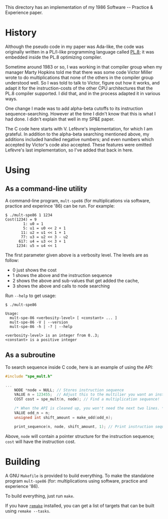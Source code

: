 This directory has an implementation of my 1986 Software -- Practice & Experience paper.

History
=======

Although the pseudo code in my paper was Ada-like, the code was originally written in a PL/I-like programming language called [PL.8](https://en.wikipedia.org/wiki/PL/8); it was embedded inside the PL.8 optimizing compiler.

Sometime around 1983 or so, I was working in that compiler group when my manager Marty Hopkins told me that there was some code Victor Miller wrote to do multiplications that none of the others in the compiler group understood well. So I was told to talk to Victor, figure out how it works, and adapt it for the instruction-costs of the other CPU architectures that the PL.8 compiler supported. I did that, and in the process adapted it in various ways.

One change I made was to add alpha-beta cutoffs to its instruction sequence-searching. However at the time I didn't know that this is what I had done. I didn't explain that well in my SP&E paper.

The C code here starts with V. Lefèvre's implementation, for which I am grateful. In addition to the alpha-beta searching mentioned above, my additions included handled negative numbers; and even numbers which accepted by Victor's code also accepted. These features were omitted Lefèvre's last implementation, so I've added that back in here.

Using
=====

As a command-line utility
-------------------------

A command-line program, `mult-spe86` (for multiplications via software, practice and experince '86) can be run. For example:

```
$ ./mult-spe86 1 1234
Cost(1234) = 9
        1: u0 = 1
        5: u1 = u0 << 2 + 1
       11: u2 = u1 << 1 + 1
       77: u3 = u2 << 3 - u2
      617: u4 = u3 << 3 + 1
     1234: u5 = u4 << 1
```

The first parameter given above is a verbosity level. The levels are as follow:

* 0 just shows the cost
* 1 shows the above and the instruction sequence
* 2 shows the above and sub-values that get added the cache,
* 3 shows the above and calls to node searching

Run `--help` to get usage:

```
$ ./mult-spe86

Usage:
  mult-spe-86 <verbosity-level> [ <constant> ... ]
  mult-spe-86 -V | --version
  mult-spe-86 -h | -? | --help

<verbosity-level> is an integer from 0..3;
<constant> is a positive integer
```

As a subroutine
---------------

To search sequence inside C code, here is an example of using the API:

```C
#include "spe_mult.h"

...
    NODE *node = NULL; // Stores instruction sequence
    VALUE n = 123455;  // Adjust this to the multilier you want an instruction sequence for
    COST cost = spe_mult(n, node); // Find a multiplication sequence!

    /* When the API is cleaned up, you won't need the next two lines. */
    VALUE odd_n = n;
    unsigned int shift_amount = make_odd(odd_n);

    print_sequence(n, node, shift_amount, 1); // Print instruction sequence.
```

Above, `node` will contain a pointer structure for the instruction sequence;
`cost` will have the instruction cost.


Building
========

A GNU `Makefile` is provided to build everything. To make the standalone program `mult-spe86` (for: multiplications using software, practice and experience '86).

To build everything, just run `make`.

If you have [`remake`](https://bashdb.sourceforge.net/remake) installed, you can get a list of targets that can be built using `remake --tasks`.
```
